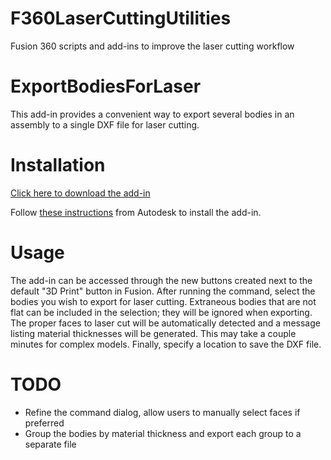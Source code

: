 # F360LaserCuttingUtilities
Fusion 360 scripts and add-ins to improve the laser cutting workflow

# ExportBodiesForLaser
This add-in provides a convenient way to export several bodies in an assembly to a single DXF file for laser cutting.

# Installation
[Click here to download the add-in](https://github.com/johntantolik/F360LaserCuttingUtilities/archive/main.zip)

Follow [these instructions](https://knowledge.autodesk.com/support/fusion-360/troubleshooting/caas/sfdcarticles/sfdcarticles/How-to-install-an-ADD-IN-and-Script-in-Fusion-360.html) from Autodesk to install the add-in.

# Usage
The add-in can be accessed through the new buttons created next to the default "3D Print" button in Fusion. After running the command, select the bodies you wish to export for laser cutting. Extraneous bodies that are not flat can be included in the selection; they will be ignored when exporting. The proper faces to laser cut will be automatically detected and a message listing material thicknesses will be generated. This may take a couple minutes for complex models. Finally, specify a location to save the DXF file.

# TODO
- Refine the command dialog, allow users to manually select faces if preferred
- Group the bodies by material thickness and export each group to a separate file
